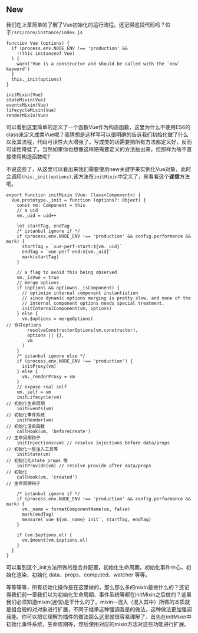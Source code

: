 ## New

我们在上章简单的了解了Vue初始化的运行流程。还记得这段代码吗？位于`/src/core/instance/index.js`
```
function Vue (options) {
  if (process.env.NODE_ENV !== 'production' &&
    !(this instanceof Vue)
  ) {
    warn('Vue is a constructor and should be called with the `new` keyword')
  }
  this._init(options)
}

initMixin(Vue)
stateMixin(Vue)
eventsMixin(Vue)
lifecycleMixin(Vue)
renderMixin(Vue)
```
可以看到这里简单的定义了一个函数Vue作为构造函数，这里为什么不使用ES6的class来定义成类Vue呢？我猜想是这样写可以很明确的告诉我们初始化做了什么以及其流程，代码可读性大大增强了。写成类的话需要把所有方法都定义好，反而可读性降低了。当然如果你也想像这样把需要定义的方法抽出来，但那样为啥不直接使用构造函数呢?

不说这些了，从这里可以看出来我们需要使用new关键字来实例化Vue对象，此时会调用`this._init(options)`,该方法在`initMixin`中定义了，来看看这个**迷信**方法吧。
```
export function initMixin (Vue: Class<Component>) {
  Vue.prototype._init = function (options?: Object) {
    const vm: Component = this
    // a uid
    vm._uid = uid++

    let startTag, endTag
    /* istanbul ignore if */
    if (process.env.NODE_ENV !== 'production' && config.performance && mark) {
      startTag = `vue-perf-start:${vm._uid}`
      endTag = `vue-perf-end:${vm._uid}`
      mark(startTag)
    }

    // a flag to avoid this being observed
    vm._isVue = true
    // merge options
    if (options && optiowns._isComponent) {
      // optimize internal component instantiation
      // since dynamic options merging is pretty slow, and none of the
      // internal component options needs special treatment.
      initInternalComponent(vm, options)
    } else {
      vm.$options = mergeOptions(                                       // 合并options
        resolveConstructorOptions(vm.constructor),
        options || {},
        vm
      )
    }
    /* istanbul ignore else */
    if (process.env.NODE_ENV !== 'production') {
      initProxy(vm)
    } else {
      vm._renderProxy = vm
    }
    // expose real self
    vm._self = vm
    initLifecycle(vm)                                                   // 初始化生命周期
    initEvents(vm)                                                      // 初始化事件系统
    initRender(vm)                                                      // 初始化渲染函数
    callHook(vm, 'beforeCreate')                                        // 生命周期钩子
    initInjections(vm) // resolve injections before data/props          // 初始化一些注入工具等
    initState(vm)                                                       // 初始化化state props 等
    initProvide(vm) // resolve provide after data/props                 // 初始化
    callHook(vm, 'created')                                             // 生命周期钩子

    /* istanbul ignore if */
    if (process.env.NODE_ENV !== 'production' && config.performance && mark) {
      vm._name = formatComponentName(vm, false)
      mark(endTag)
      measure(`vue ${vm._name} init`, startTag, endTag)
    }

    if (vm.$options.el) {
      vm.$mount(vm.$options.el)
    }
  }
}
```

可以看到这个_init方法所做的是合并配置，初始化生命周期，初始化事件中心，初始化渲染，初始化 data、props、computed、watcher 等等。

等等等等，所有初始化操作是在这里做的，那么那么多的mixin是做什么的？还记得我们前一章我们以为初始化生命周期、事件系统等都在initMixin之后做的？这里我们必须知道mixin(迷信)是干什么的了。mixin--混入（混入其中）所做的本质就是组合般的对对象进行扩展，不同于继承这种强调我是的做法，这种做法更加强调我能。你可以把它理解为插件的做法那么这里就很容易理解了。首先在initMixin中初始化事件系统，生命周期等，然后使用对应的mixin方法对这些功能进行扩展。

